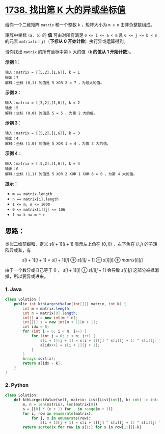 # [1738. 找出第 K 大的异或坐标值](https://leetcode.cn/problems/find-kth-largest-xor-coordinate-value/)

给你一个二维矩阵 `matrix` 和一个整数 `k` ，矩阵大小为 `m x n` 由非负整数组成。

矩阵中坐标 `(a, b)` 的 **值** 可由对所有满足 `0 <= i <= a < m` 且 `0 <= j <= b < n` 的元素 `matrix[i][j]`（**下标从 0 开始计数**）执行异或运算得到。

请你找出 `matrix` 的所有坐标中第 `k` 大的值（**`k` 的值从 1 开始计数**）。

 

**示例 1：**

```
输入：matrix = [[5,2],[1,6]], k = 1
输出：7
解释：坐标 (0,1) 的值是 5 XOR 2 = 7 ，为最大的值。
```

**示例 2：**

```
输入：matrix = [[5,2],[1,6]], k = 2
输出：5
解释：坐标 (0,0) 的值是 5 = 5 ，为第 2 大的值。
```

**示例 3：**

```
输入：matrix = [[5,2],[1,6]], k = 3
输出：4
解释：坐标 (1,0) 的值是 5 XOR 1 = 4 ，为第 3 大的值。
```

**示例 4：**

```
输入：matrix = [[5,2],[1,6]], k = 4
输出：0
解释：坐标 (1,1) 的值是 5 XOR 2 XOR 1 XOR 6 = 0 ，为第 4 大的值。
```

 

**提示：**

- `m == matrix.length`
- `n == matrix[i].length`
- `1 <= m, n <= 1000`
- `0 <= matrix[i][j] <= 106`
- `1 <= k <= m * n`

## 思路：

类似二维前缀和，定义 $s[i+1][j+1]$ 表示左上角在 $(0,0)$ ，右下角在 $(i,j)$ 的子矩阵异或和，有

$$
s[i+1][j+1]=s[i+1][j]\oplus s[i][j+1]\oplus s[i][j]\oplus matrix[i][j]
$$

由于一个数异或自己等于 $0$ ， $s[i+1][j]\oplus s[i][j+1]$ 会导致 $s[i][j]$ 这部分被抵消掉，所以要异或进来。

### 1. Java

```java
class Solution {
    public int kthLargestValue(int[][] matrix, int k) {
        int m = matrix.length;
        int n = matrix[0].length;
        int[] a = new int[m * n];
        int[][] s = new int[m + 1][n + 1];
        int idx = 0;
        for (int i = 0; i < m; i++) {
            for (int j = 0; j < n; j++) {
                s[i + 1][j + 1] = s[i + 1][j] ^ s[i][j + 1] ^ s[i][j] ^ matrix[i][j];
                a[idx++] = s[i + 1][j + 1];
            }
        }
        Arrays.sort(a);
        return a[idx - k];
    }
}
```

### 2. Python

```python
class Solution:
    def kthLargestValue(self, matrix: List[List[int]], k: int) -> int:
        m, n = len(matrix), len(matrix[0])
        s = [[0] * (n + 1) for _ in range(m + 1)]
        for i, row in enumerate(matrix):
            for j, x in enumerate(row):
                s[i + 1][j + 1] = s[i + 1][j] ^ s[i][j + 1] ^ s[i][j] ^ x
        return sorted(x for row in s[1:] for x in row[1:])[-k]
```

